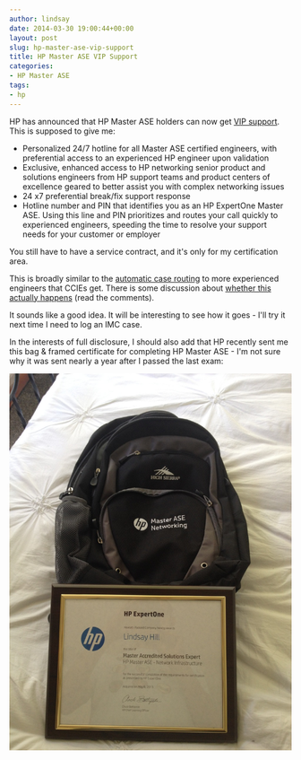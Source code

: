 ```yaml
---
author: lindsay
date: 2014-03-30 19:00:44+00:00
layout: post
slug: hp-master-ase-vip-support
title: HP Master ASE VIP Support
categories:
- HP Master ASE
tags:
- hp
---
```


HP has announced that HP Master ASE holders can now get [VIP support](http://h10120.www1.hp.com/expertone/documents/Master_ASE_support_hotline_FAQ.pdf). This is supposed to give me:

* Personalized 24/7 hotline for all Master ASE certified engineers, with preferential access to an experienced HP engineer upon validation
* Exclusive, enhanced access to HP networking senior product and solutions engineers from HP support teams and product centers of excellence geared to better assist you with complex networking issues
* 24 x7 preferential break/fix support response
* Hotline number and PIN that identifies you as an HP ExpertOne Master ASE. Using this line and PIN prioritizes and routes your call quickly to experienced engineers, speeding the time to resolve your support needs for your customer or employer

You still have to have a service contract, and it's only for my certification area.

This is broadly similar to the [automatic case routing](http://www.cisco.com/web/learning/certifications/expert/program/index.html) to more experienced engineers that CCIEs get. There is some discussion about [whether this actually happens](http://etherealmind.com/do-cisco-certified-internet-engineers-ccie-get-special-privileges-from-cisco/) (read the comments).

It sounds like a good idea. It will be interesting to see how it goes - I'll try it next time I need to log an IMC case.

In the interests of full disclosure, I should also add that HP recently sent me this bag & framed certificate for completing HP Master ASE - I'm not sure why it was sent nearly a year after I passed the last exam:

[![Master ASE Bag & Certificate](/assets/2014/03/master_ase.jpg)](/assets/2014/03/master_ase.jpg)

